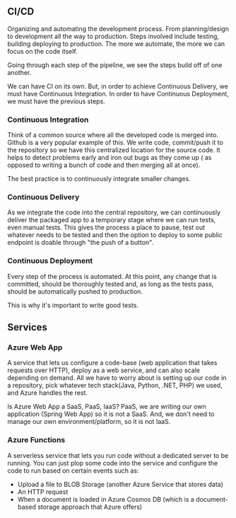 ## CI/CD
Organizing and automating the development process. From planning/design to development all the way to production. Steps involved include testing, building deploying to production. The more we automate, the more we can focus on the code itself.

Going through each step of the pipeline, we see the steps build off of one another.

We can have CI on its own. But, in order to achieve Continuous Delivery, we must have Continuous Integration. In order to have Continuous Deployment, we must have the previous steps.

### Continuous Integration
Think of a common source where all the developed code is merged into. Github is a very popular example of this. We write code, commit/push it to the repository so we have this centralized location for the source code. It helps to detect problems early and iron out bugs as they come up ( as opposed to writing a bunch of code and then merging all at once). 

The best practice is to continuously integrate smaller changes. 

### Continuous Delivery
As we integrate the code into the central repository, we can continuously deliver the packaged app to a temporary stage where we can run tests, even manual tests. This gives the process a place to pause, test out whatever needs to be tested and then the option to deploy to some public endpoint is doable through "the push of a button". 

### Continuous Deployment
Every step of the process is automated. At this point, any change that is committed, should be thoroughly tested and, as long as the tests pass, should be automatically pushed to production. 

This is why it's important to write good tests. 

## Services
### Azure Web App
A service that lets us configure a code-base (web application that takes requests over HTTP), deploy as a web service, and can also scale depending on demand. All we have to worry about is setting up our code in a repository, pick whatever tech stack(Java, Python, .NET, PHP) we used, and Azure handles the rest. 

Is Azure Web App a SaaS, PaaS, IaaS? PaaS, we are writing our own application (Spring Web App) so it is not a SaaS. And, we don't need to manage our own environment/platform, so it is not IaaS. 

### Azure Functions
A serverless service that lets you run code without a dedicated server to be running. You can just plop some code into the service and configure the code to run based on certain events such as:
- Upload a file to BLOB Storage (another Azure Service that stores data)
- An HTTP request
- When a document is loaded in Azure Cosmos DB (which is a document-based storage approach that Azure offers)
